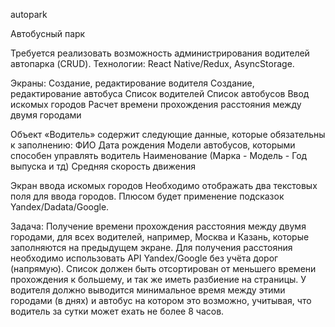 autopark

Автобусный парк

Требуется реализовать возможность администрирования водителей автопарка (CRUD).
Технологии: React Native/Redux, AsyncStorage.

Экраны:
Создание, редактирование водителя
Создание, редактирование автобуса
Список водителей
Список автобусов
Ввод искомых городов
Расчет времени прохождения расстояния между двумя городами

Объект «Водитель» содержит следующие данные, которые обязательны к заполнению:
ФИО
Дата рождения
Модели автобусов, которыми способен управлять водитель
Наименование (Марка - Модель - Год выпуска и тд)
Средняя скорость движения

Экран ввода искомых городов
Необходимо отображать два текстовых поля для ввода городов. Плюсом будет применение подсказок Yandex/Dadata/Google.

Задача:
Получение времени прохождения расстояния между двумя городами, для всех водителей, например, Москва и Казань, которые заполняются на предыдущем экране. Для получения расстояния необходимо использовать API Yandex/Google без учёта дорог (напрямую). Список должен быть отсортирован от меньшего времени прохождения к большему, и так же иметь разбиение на страницы.
У водителя должно выводится минимальное время между этими городами (в днях) и автобус на котором это возможно, учитывая, что водитель за сутки может ехать не более 8 часов.
